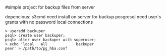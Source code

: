 #simple project for backup files from server

depencious:
s3cmd need install on server
for backup posgresql need user`s grants with no password local connections
```
> useradd backuper
psql> create user backuper;
psql> alter user backuper with superuser;
> echo 'local   all             backuper                                peer' > /path/to/pg_hba.conf
```
